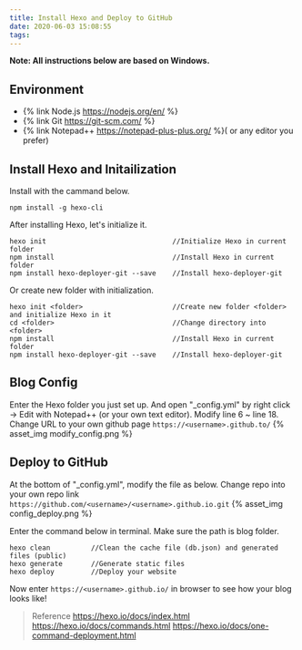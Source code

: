 ```yaml
---
title: Install Hexo and Deploy to GitHub
date: 2020-06-03 15:08:55
tags:
---
```



**Note: All instructions below are based on Windows.**

## Environment
* {% link Node.js https://nodejs.org/en/ %}
* {% link Git https://git-scm.com/ %}
* {% link Notepad++ https://notepad-plus-plus.org/ %}( or any editor you prefer)


## Install Hexo and Initailization
Install with the cammand below.
```
npm install -g hexo-cli
```

After installing Hexo, let's initialize it.
```
hexo init                               //Initialize Hexo in current folder
npm install                             //Install Hexo in current folder
npm install hexo-deployer-git --save    //Install hexo-deployer-git
```
Or create new folder with initialization.
```
hexo init <folder>                      //Create new folder <folder> and initialize Hexo in it
cd <folder>                             //Change directory into <folder>
npm install                             //Install Hexo in current folder
npm install hexo-deployer-git --save    //Install hexo-deployer-git
```

## Blog Config
Enter the Hexo folder you just set up.
And open "_config.yml" by right click -> Edit with Notepad++ (or your own text editor).
Modify line 6 ~ line 18. Change URL to your own github page `https://<username>.github.to/`
{% asset_img modify_config.png %}

## Deploy to GitHub
At the bottom of "_config.yml", modify the file as below.
Change repo into your own repo link `https://github.com/<username>/<username>.github.io.git`
{% asset_img config_deploy.png %}

Enter the command below in terminal.
Make sure the path is blog folder.
```
hexo clean          //Clean the cache file (db.json) and generated files (public)
hexo generate       //Generate static files
hexo deploy         //Deploy your website
```
Now enter `https://<username>.github.io/` in browser to see how your blog looks like!


> Reference
> https://hexo.io/docs/index.html
> https://hexo.io/docs/commands.html
> https://hexo.io/docs/one-command-deployment.html
